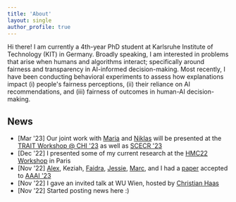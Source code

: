 ```yaml
---
title: 'About'
layout: single
author_profile: true
---
```


Hi there! I am currently a 4th-year PhD student at Karlsruhe Institute of Technology (KIT) in Germany. Broadly speaking, I am interested in problems that arise when humans and algorithms interact; specifically around fairness and transparency in AI-informed decision-making. Most recently, I have been conducting behavioral experiments to assess how explanations impact (i) people's fairness perceptions, (ii) their reliance on AI recommendations, and (iii) fairness of outcomes in human-AI decision-making.

## News

- \[Mar '23\] Our joint work with [Maria](https://mariadearteaga.com/) and [Niklas](https://nkukit.github.io/) will be presented at the [TRAIT Workshop @ CHI '23](https://chi-trait.github.io/#/) as well as [SCECR '23](https://scecr.com/)
- \[Dec '22\] I presented some of my current research at the [HMC22 Workshop](https://algorithmicfutures.org/hmc22/) in Paris
- \[Nov '22\] [Alex](https://aritchie9590.github.io/), Keziah, [Faidra](https://faidramonachou.github.io/), [Jessie](https://jfinocchiaro.github.io/), [Marc](https://mjuarezm.github.io/), and I had a [paper](https://arxiv.org/pdf/2202.09727.pdf) accepted to [AAAI '23](https://aaai.org/Conferences/AAAI-23/)
- \[Nov '22\] I gave an invited talk at WU Wien, hosted by [Christian Haas](https://bach.wu.ac.at/d/research/ma/18957/)
- \[Nov '22\] Started posting news here :)
